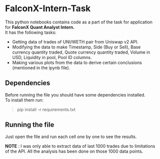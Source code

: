 # FalconX-Intern-Task
This python notebooks contains code as a part of the task for application for **FalconX Quant Analyst Intern.**   
It has the following tasks:
- Getting data of trades of UNI/WETH pair from Uniswap v2 API.  
- Modifying the data to make Timestamp, Side (Buy or Sell), Base currency quantity traded, Quote currency quantity traded, Volume in USD, Liquidity in pool, Pool ID columns.  
- Making various plots from the data to derive certain conclusions (mentioned in the ipynb file).  

## Dependencies 
Before running the file you should have some dependencies installed.  
To install them run:  
> pip install -r requirements.txt  
## Running the file 
Just open the file and run each cell one by one to see the results.  

**NOTE** : I was only able to extract data of last 1000 trades due to limitations of the API. All the analysis has been done on those 1000 data points.
